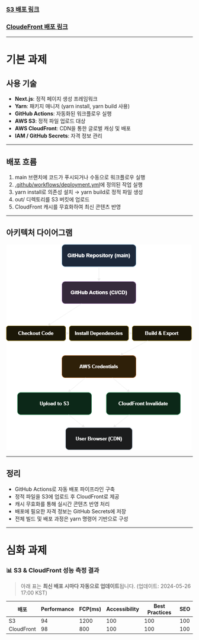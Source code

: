 ### [S3 배포 링크](http://soominss-buket.s3-website.ap-northeast-2.amazonaws.com/)

### [CloudeFront 배포 링크](https://d3jxcj7xvwc1i5.cloudfront.net)

---

# 기본 과제

## 사용 기술

- **Next.js**: 정적 페이지 생성 프레임워크
- **Yarn**: 패키지 매니저 (yarn install, yarn build 사용)
- **GitHub Actions**: 자동화된 워크플로우 실행
- **AWS S3**: 정적 파일 업로드 대상
- **AWS CloudFront**: CDN을 통한 글로벌 캐싱 및 배포
- **IAM / GitHub Secrets**: 자격 정보 관리

---

## 배포 흐름

1. main 브랜치에 코드가 푸시되거나 수동으로 워크플로우 실행
2. [.github/workflows/deployment.yml](./.github/workflows/deployment.yml)에 정의된 작업 실행
3. yarn install로 의존성 설치 → yarn build로 정적 파일 생성
4. out/ 디렉토리를 S3 버킷에 업로드
5. CloudFront 캐시를 무효화하여 최신 콘텐츠 반영

---

## 아키텍처 다이어그램

![배포 파이프라인 도식](./assets/deploy_pipeline.png)

---

## 정리

- GitHub Actions로 자동 배포 파이프라인 구축
- 정적 파일을 S3에 업로드 후 CloudFront로 제공
- 캐시 무효화를 통해 실시간 콘텐츠 반영 처리
- 배포에 필요한 자격 정보는 GitHub Secrets에 저장
- 전체 빌드 및 배포 과정은 yarn 명령어 기반으로 구성

---

# 심화 과제

<!-- 측정표 -->

### 📊 S3 & CloudFront 성능 측정 결과

> 아래 표는 **최신 배포 시마다 자동으로 업데이트**됩니다.
> (업데이트: 2024-05-26 17:00 KST)

| 배포       | Performance | FCP(ms) | Accessibility | Best Practices | SEO |
| ---------- | ----------- | ------- | ------------- | -------------- | --- |
| S3         | 94          | 1200    | 100           | 100            | 100 |
| CloudFront | 98          | 800     | 100           | 100            | 100 |

<!-- end -->
